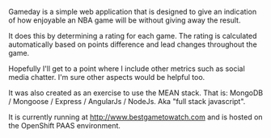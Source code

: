 Gameday is a simple web application that is designed to give an indication of how enjoyable an NBA game will be without giving away the result.

It does this by determining a rating for each game.  The rating is calculated automatically based on points difference and lead changes throughout the game.

Hopefully I'll get to a point where I include other metrics such as social media chatter.  I'm sure other aspects would be helpful too.

It was also created as an exercise to use the MEAN stack.  That is: MongoDB / Mongoose / Express / AngularJs / NodeJs.  Aka "full stack javascript".

It is currently running at http://www.bestgametowatch.com and is hosted on the OpenShift PAAS environment.